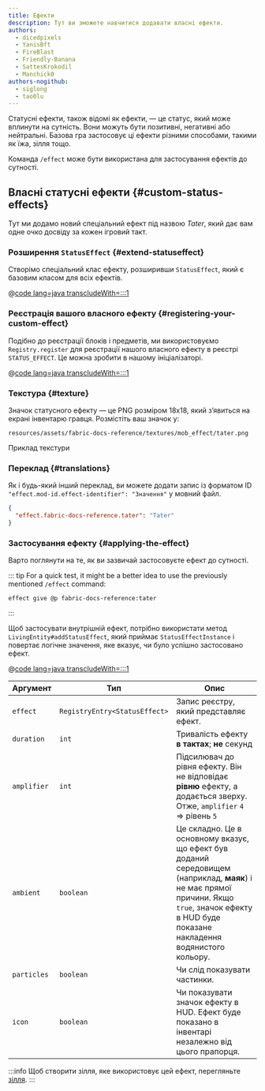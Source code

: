 ```yaml
---
title: Ефекти
description: Тут ви зможете навчитися додавати власні ефекти.
authors:
  - dicedpixels
  - YanisBft
  - FireBlast
  - Friendly-Banana
  - SattesKrokodil
  - Manchick0
authors-nogithub:
  - siglong
  - tao0lu
---
```


Статусні ефекти, також відомі як ефекти, — це статус, який може вплинути на сутність. Вони можуть бути позитивні, негативні або нейтральні. Базова гра
застосовує ці ефекти різними способами, такими як їжа, зілля тощо.

Команда `/effect` може бути використана для застосування ефектів до сутності.

## Власні статусні ефекти {#custom-status-effects}

Тут ми додамо новий спеціальний ефект під назвою _Tater_, який дає вам одне очко досвіду за кожен ігровий такт.

### Розширення `StatusEffect` {#extend-statuseffect}

Створімо спеціальний клас ефекту, розширивши `StatusEffect`, який є базовим класом для всіх ефектів.

@[code lang=java transcludeWith=:::1](@/reference/latest/src/main/java/com/example/docs/effect/TaterEffect.java)

### Реєстрація вашого власного ефекту {#registering-your-custom-effect}

Подібно до реєстрації блоків і предметів, ми використовуємо `Registry.register` для реєстрації нашого власного ефекту в
реєстрі `STATUS_EFFECT`. Це можна зробити в нашому ініціалізаторі.

@[code lang=java transcludeWith=:::1](@/reference/latest/src/main/java/com/example/docs/effect/FabricDocsReferenceEffects.java)

### Текстура {#texture}

Значок статусного ефекту — це PNG розміром 18x18, який з’явиться на екрані інвентарю гравця. Розмістіть ваш значок у:

```:no-line-numbers
resources/assets/fabric-docs-reference/textures/mob_effect/tater.png
```

<DownloadEntry visualURL="/assets/develop/tater-effect.png" downloadURL="/assets/develop/tater-effect-icon.png">Приклад текстури</DownloadEntry>

### Переклад {#translations}

Як і будь-який інший переклад, ви можете додати запис із форматом ID `"effect.mod-id.effect-identifier": "Значення"`
у мовний файл.

```json
{
  "effect.fabric-docs-reference.tater": "Tater"
}
```

### Застосування ефекту {#applying-the-effect}

Варто поглянути на те, як ви зазвичай застосовуєте ефект до сутності.

::: tip
For a quick test, it might be a better idea to use the previously mentioned `/effect` command:

```mcfunction
effect give @p fabric-docs-reference:tater
```

:::

Щоб застосувати внутрішній ефект, потрібно використати метод `LivingEntity#addStatusEffect`, який приймає
`StatusEffectInstance` і повертає логічне значення, яке вказує, чи було успішно застосовано ефект.

@[code lang=java transcludeWith=:::1](@/reference/latest/src/main/java/com/example/docs/ReferenceMethods.java)

| Аргумент    | Тип                           | Опис                                                                                                                                                                                                                                                                 |
| ----------- | ----------------------------- | -------------------------------------------------------------------------------------------------------------------------------------------------------------------------------------------------------------------------------------------------------------------- |
| `effect`    | `RegistryEntry<StatusEffect>` | Запис реєстру, який представляє ефект.                                                                                                                                                                                                               |
| `duration`  | `int`                         | Тривалість ефекту **в тактах**; **не** секунд                                                                                                                                                                                                                        |
| `amplifier` | `int`                         | Підсилювач до рівня ефекту. Він не відповідає **рівню** ефекту, а додається зверху. Отже, `amplifier` `4` => рівень `5`                                                                                                              |
| `ambient`   | `boolean`                     | Це складно. Це в основному вказує, що ефект був доданий середовищем (наприклад, **маяк**) і не має прямої причини. Якщо `true`, значок ефекту в HUD буде показане накладення водянистого кольору. |
| `particles` | `boolean`                     | Чи слід показувати частинки.                                                                                                                                                                                                                         |
| `icon`      | `boolean`                     | Чи показувати значок ефекту в HUD. Ефект буде показано в інвентарі незалежно від цього прапорця.                                                                                                                                     |

:::info
Щоб створити зілля, яке використовує цей ефект, перегляньте [зілля](../items/potions).
:::
